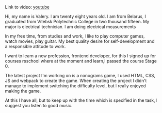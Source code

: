 Link to video: [youtube]((https://youtu.be/1BHaBacpoLE))

Hi, my name is Valery. I am twenty eight years old. I am from Belarus, I graduated from Vitebsk Polytechnic College in two thousand fifteen. My major is electrical technician. I am doing electrical measurements

In my free time, from studies and work, I like to play computer games, watch movies, play guitar. My best quality desire for self-development and a responsible attitude to work.

I want to learn a new profession, frontend developer, for this I signed up for courses rsschool where at the moment and learn,I passed the course Stage 0.

The latest project I'm working on is a nonograms game, I used HTML, CSS, JS and webpack to create the game. When creating the project I didn't manage to implement switching the difficulty level, but I really enjoyed making the game.

At this I have all, but to keep up with the time which is specified in the task, I suggest you listen to good music.

